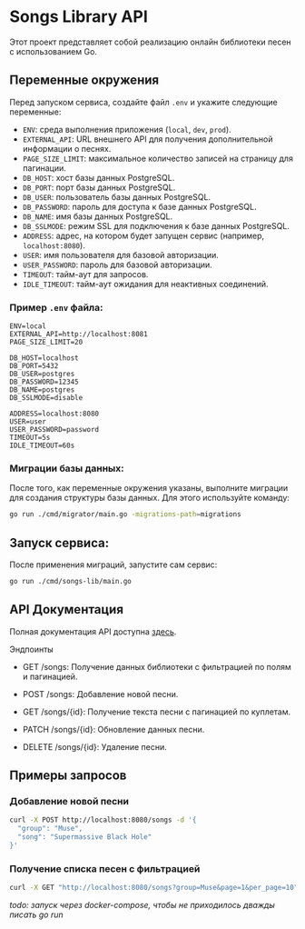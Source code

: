 # Songs Library API

Этот проект представляет собой реализацию онлайн библиотеки песен с использованием Go.

## Переменные окружения

Перед запуском сервиса, создайте файл `.env` и укажите следующие переменные:

- `ENV`: среда выполнения приложения (`local`, `dev`, `prod`).
- `EXTERNAL_API`: URL внешнего API для получения дополнительной информации о песнях.
- `PAGE_SIZE_LIMIT`: максимальное количество записей на страницу для пагинации.
- `DB_HOST`: хост базы данных PostgreSQL.
- `DB_PORT`: порт базы данных PostgreSQL.
- `DB_USER`: пользователь базы данных PostgreSQL.
- `DB_PASSWORD`: пароль для доступа к базе данных PostgreSQL.
- `DB_NAME`: имя базы данных PostgreSQL.
- `DB_SSLMODE`: режим SSL для подключения к базе данных PostgreSQL.
- `ADDRESS`: адрес, на котором будет запущен сервис (например, `localhost:8080`).
- `USER`: имя пользователя для базовой авторизации.
- `USER_PASSWORD`: пароль для базовой авторизации.
- `TIMEOUT`: тайм-аут для запросов.
- `IDLE_TIMEOUT`: тайм-аут ожидания для неактивных соединений.

### Пример `.env` файла:

```plaintext
ENV=local
EXTERNAL_API=http://localhost:8081
PAGE_SIZE_LIMIT=20

DB_HOST=localhost
DB_PORT=5432
DB_USER=postgres
DB_PASSWORD=12345
DB_NAME=postgres
DB_SSLMODE=disable

ADDRESS=localhost:8080
USER=user
USER_PASSWORD=password
TIMEOUT=5s
IDLE_TIMEOUT=60s
```

### Миграции базы данных:

После того, как переменные окружения указаны, выполните миграции для создания структуры базы данных. Для этого используйте команду:
```sh
go run ./cmd/migrator/main.go -migrations-path=migrations
```

## Запуск сервиса:
После применения миграций, запустите сам сервис:
```sh
go run ./cmd/songs-lib/main.go
```

## API Документация
Полная документация API доступна [здесь](swagger/swagger.yaml).

Эндпоинты
* GET /songs: Получение данных библиотеки с фильтрацией по полям и пагинацией.

* POST /songs: Добавление новой песни.

* GET /songs/{id}: Получение текста песни с пагинацией по куплетам.

* PATCH /songs/{id}: Обновление данных песни.

* DELETE /songs/{id}: Удаление песни.

## Примеры запросов
### Добавление новой песни
```sh
curl -X POST http://localhost:8080/songs -d '{
  "group": "Muse",
  "song": "Supermassive Black Hole"
}'
```

### Получение списка песен с фильтрацией
```sh
curl -X GET "http://localhost:8080/songs?group=Muse&page=1&per_page=10"
```

*todo: запуск через docker-compose, чтобы не приходилось дважды писать go run*